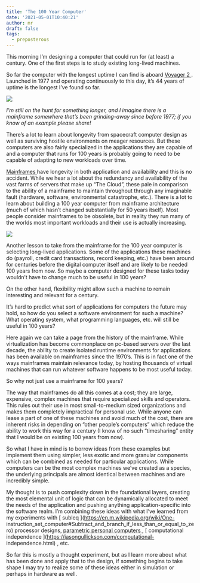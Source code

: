 ```yaml
---
title: 'The 100 Year Computer'
date: '2021-05-01T10:40:21'
author: mr
draft: false
tags:
  - preposterous
---
```

This morning I’m designing a computer that could run for (at least) a century.
One of the first steps is to study existing long-lived machines.

  

So far the computer with the longest uptime I can find is aboard [ Voyager 2
](https://en.m.wikipedia.org/wiki/Voyager_2) . Launched in 1977 and operating
continuously to this day, it’s 44 years of uptime is the longest I’ve found so
far.

  

![](/assets/126-image0.jpeg)  

  

_I’m still on the hunt for something longer, and I imagine there is a
mainframe somewhere that’s been grinding-away since before 1977; if you know
of an example please share!_

  

There’s a lot to learn about longevity from spacecraft computer design as well
as surviving hostile environments on meager resources. But these computers are
also fairly specialized in the applications they are capable of and a computer
that runs for 100 years is probably going to need to be capable of adapting to
new workloads over time.

  

[ Mainframes ](https://en.m.wikipedia.org/wiki/Mainframe_computer) have
longevity in both application and availability and this is no accident. While
we hear a lot about the redundancy and availability of the vast farms of
servers that make up “The Cloud”, these pale in comparison to the ability of a
mainframe to maintain throughout through any imaginable fault (hardware,
software, environmental catastrophe, etc.). There is a lot to learn about
building a 100 year computer from mainframe architecture (much of which hasn’t
changed substantially for 50 years itself). Most people consider mainframes to
be obsolete, but in reality they run many of the worlds most important
workloads and their use is actually increasing.

  

![](/assets/126-image1.jpeg)  

  

Another lesson to take from the mainframe for the 100 year computer is
selecting long-lived applications. Some of the applications these machines do
(payroll, credit card transactions, record keeping, etc.) have been around for
centuries before the digital computer itself and are likely to be needed 100
years from now. So maybe a computer designed for these tasks today wouldn’t
have to change much to be useful in 100 years?

  

On the other hand, flexibility might allow such a machine to remain
interesting and relevant for a century.

  

It’s hard to predict what sort of applications for computers the future may
hold, so how do you select a software environment for such a machine? What
operating system, what programming languages, etc. will still be useful in 100
years?

  

Here again we can take a page from the history of the mainframe. While
virtualization has become commonplace on pc-based servers over the last
decade, the ability to create isolated runtime environments for applications
has been available on mainframes since the 1970’s. This is in fact one of the
ways mainframes maintain relevance today, by hosting thousands of virtual
machines that can run whatever software happens to be most useful today.

  

So why not just use a mainframe for 100 years?

  

The way that mainframes do all this comes at a cost; they are large,
expensive, complex machines that require specialized skills and operators.
This rules out their use in most small-to-medium sized organizations and makes
them completely impractical for personal use. While anyone can lease a part of
one of these machines and avoid much of the cost, there are inherent risks in
depending on “other people’s computers” which reduce the ability to work this
way for a century (I know of no such “timesharing” entity that I would be on
existing 100 years from now).

  

So what I have in mind is to borrow ideas from these examples but implement
them using simpler, less exotic and more granular components which can be
combined as needed for particular applications. While computers can be the
most complex machines we’ve created as a species, the underlying principals
are almost identical between machines and are incredibly simple.

  

My thought is to push complexity down in the foundational layers, creating the
most elemental unit of logic that can be dynamically allocated to meet the
needs of the application and pushing anything application-specific into the
software realm. I’m combining these ideas with what I’ve learned from my
experiments with [ subleq ](https://en.m.wikipedia.org/wiki/One-
instruction_set_computer#Subtract_and_branch_if_less_than_or_equal_to_zero)
processor designs, [ parametric personal computers
](https://jasongullickson.com/parametric-personal-computers.html) , [
computational independence ](https://jasongullickson.com/computational-
independence.html) , etc.

  

So far this is mostly a thought experiment, but as I learn more about what has
been done and apply that to the design, if something begins to take shape I
may try to realize some of these ideas either in simulation or perhaps in
hardware as well.

